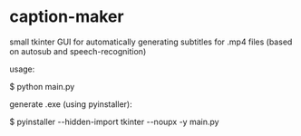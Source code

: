 # caption-maker
small tkinter GUI for automatically generating subtitles for .mp4 files (based on autosub and speech-recognition)

usage:

$ python main.py

generate .exe (using pyinstaller):

$ pyinstaller --hidden-import tkinter --noupx -y main.py
